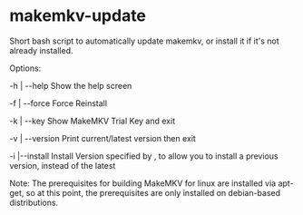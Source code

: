 # makemkv-update
Short bash script to automatically update makemkv, or install it if it's not already installed.

Options:

-h | --help                               Show the help screen

-f | --force                              Force Reinstall

-k | --key                                Show MakeMKV Trial Key and exit

-v | --version                            Print current/latest version then exit

-i <version> |--install <version>         Install Version specified by <version>, to allow you to install a previous version, instead of the latest


Note: The prerequisites for building MakeMKV for linux are installed via apt-get, so at this point, the prerequisites are only installed on debian-based distributions.

